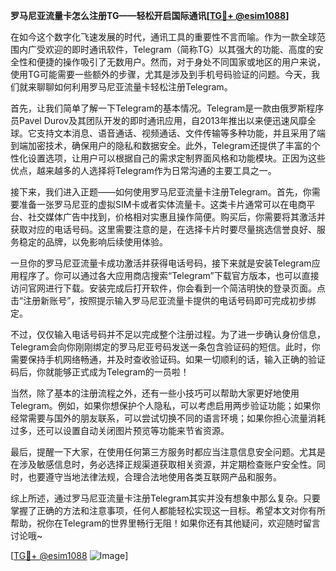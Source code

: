 **罗马尼亚流量卡怎么注册TG——轻松开启国际通讯[[TG💪+ @esim1088](https://t.me/s/esim1088)]**

在如今这个数字化飞速发展的时代，通讯工具的重要性不言而喻。作为一款全球范围内广受欢迎的即时通讯软件，Telegram（简称TG）以其强大的功能、高度的安全性和便捷的操作吸引了无数用户。然而，对于身处不同国家或地区的用户来说，使用TG可能需要一些额外的步骤，尤其是涉及到手机号码验证的问题。今天，我们就来聊聊如何利用罗马尼亚流量卡轻松注册Telegram。

首先，让我们简单了解一下Telegram的基本情况。Telegram是一款由俄罗斯程序员Pavel Durov及其团队开发的即时通讯应用，自2013年推出以来便迅速风靡全球。它支持文本消息、语音通话、视频通话、文件传输等多种功能，并且采用了端到端加密技术，确保用户的隐私和数据安全。此外，Telegram还提供了丰富的个性化设置选项，让用户可以根据自己的需求定制界面风格和功能模块。正因为这些优点，越来越多的人选择将Telegram作为日常沟通的主要工具之一。

接下来，我们进入正题——如何使用罗马尼亚流量卡注册Telegram。首先，你需要准备一张罗马尼亚的虚拟SIM卡或者实体流量卡。这类卡片通常可以在电商平台、社交媒体广告中找到，价格相对实惠且操作简便。购买后，你需要将其激活并获取对应的电话号码。这里需要注意的是，在选择卡片时要尽量挑选信誉良好、服务稳定的品牌，以免影响后续使用体验。

一旦你的罗马尼亚流量卡成功激活并获得电话号码，接下来就是安装Telegram应用程序了。你可以通过各大应用商店搜索“Telegram”下载官方版本，也可以直接访问官网进行下载。安装完成后打开软件，你会看到一个简洁明快的登录页面。点击“注册新账号”，按照提示输入罗马尼亚流量卡提供的电话号码即可完成初步绑定。

不过，仅仅输入电话号码并不足以完成整个注册过程。为了进一步确认身份信息，Telegram会向你刚刚绑定的罗马尼亚号码发送一条包含验证码的短信。此时，你需要保持手机网络畅通，并及时查收验证码。如果一切顺利的话，输入正确的验证码后，你就能够正式成为Telegram的一员啦！

当然，除了基本的注册流程之外，还有一些小技巧可以帮助大家更好地使用Telegram。例如，如果你想保护个人隐私，可以考虑启用两步验证功能；如果你经常需要与国外的朋友联系，可以尝试切换不同的语言环境；如果你担心流量消耗过多，还可以设置自动关闭图片预览等功能来节省资源。

最后，提醒一下大家，在使用任何第三方服务时都应当注意信息安全问题。尤其是在涉及敏感信息时，务必选择正规渠道获取相关资源，并定期检查账户安全性。同时，也要遵守当地法律法规，合理合法地使用各类互联网产品和服务。

综上所述，通过罗马尼亚流量卡注册Telegram其实并没有想象中那么复杂。只要掌握了正确的方法和注意事项，任何人都能轻松实现这一目标。希望本文对你有所帮助，祝你在Telegram的世界里畅行无阻！如果你还有其他疑问，欢迎随时留言讨论哦~

[[TG💪+ @esim1088](https://t.me/s/esim1088) ![Image](https://i.postimg.cc/4NQfJmqS/Snipaste-2025-05-13-00-14-12.png)]